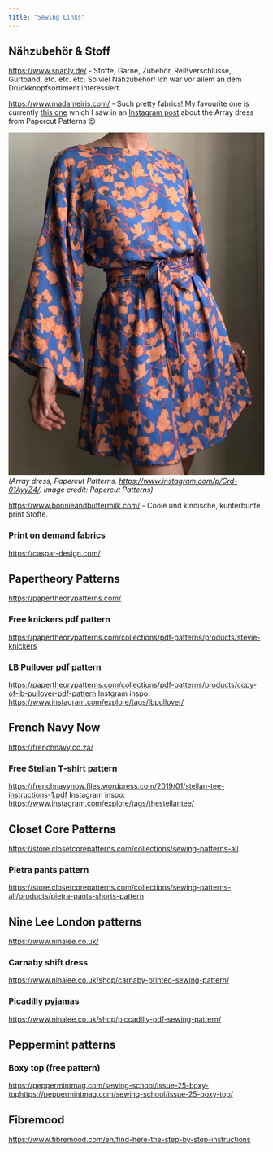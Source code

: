 ```yaml
---
title: "Sewing Links"
---
```


## Nähzubehör & Stoff
https://www.snaply.de/ - Stoffe, Garne, Zubehör, Reißverschlüsse, Gurtband, etc. etc. etc. So viel Nähzubehör! Ich war vor allem an dem Druckknopfsortiment interessiert. 


https://www.madameiris.com/ - Such pretty fabrics! My favourite one is currently [this one](https://www.madameiris.com/products/tissu-auguste) which I saw in an [Instagram post](https://www.instagram.com/p/Crd-01AyyZ4/) about the Array dress from Papercut Patterns 😍

![|300](projects/attachments/Pasted%20image%2020230602112720.png)
_(Array dress, Papercut Patterns. https://www.instagram.com/p/Crd-01AyyZ4/. Image credit: Papercut Patterns)_

https://www.bonnieandbuttermilk.com/ - Coole und kindische, kunterbunte print Stoffe. 



### Print on demand fabrics
https://caspar-design.com/


## Papertheory Patterns
https://papertheorypatterns.com/

### Free knickers pdf pattern 
https://papertheorypatterns.com/collections/pdf-patterns/products/stevie-knickers

### LB Pullover pdf pattern 
https://papertheorypatterns.com/collections/pdf-patterns/products/copy-of-lb-pullover-pdf-pattern
Instgram inspo: https://www.instagram.com/explore/tags/lbpullover/


## French Navy Now
https://frenchnavy.co.za/

### Free Stellan T-shirt pattern
https://frenchnavynow.files.wordpress.com/2019/01/stellan-tee-instructions-1.pdf
Instagram inspo: https://www.instagram.com/explore/tags/thestellantee/

## Closet Core Patterns
https://store.closetcorepatterns.com/collections/sewing-patterns-all

### Pietra pants pattern 
https://store.closetcorepatterns.com/collections/sewing-patterns-all/products/pietra-pants-shorts-pattern

## Nine Lee London patterns
https://www.ninalee.co.uk/

### Carnaby shift dress 
https://www.ninalee.co.uk/shop/carnaby-printed-sewing-pattern/

### Picadilly pyjamas 
https://www.ninalee.co.uk/shop/piccadilly-pdf-sewing-pattern/


## Peppermint patterns
### Boxy top (free pattern)
https://peppermintmag.com/sewing-school/issue-25-boxy-tophttps://peppermintmag.com/sewing-school/issue-25-boxy-top/

## Fibremood
https://www.fibremood.com/en/find-here-the-step-by-step-instructions
